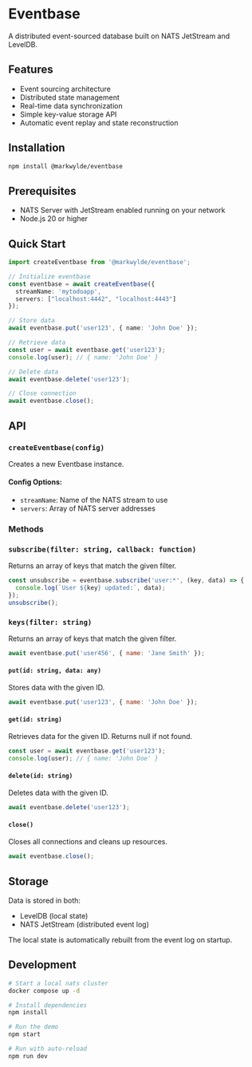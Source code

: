 # Eventbase

A distributed event-sourced database built on NATS JetStream and LevelDB.

## Features
- Event sourcing architecture
- Distributed state management
- Real-time data synchronization
- Simple key-value storage API
- Automatic event replay and state reconstruction

## Installation

```bash
npm install @markwylde/eventbase
```

## Prerequisites

- NATS Server with JetStream enabled running on your network
- Node.js 20 or higher

## Quick Start

```typescript
import createEventbase from '@markwylde/eventbase';

// Initialize eventbase
const eventbase = await createEventbase({
  streamName: 'mytodoapp',
  servers: ["localhost:4442", "localhost:4443"]
});

// Store data
await eventbase.put('user123', { name: 'John Doe' });

// Retrieve data
const user = await eventbase.get('user123');
console.log(user); // { name: 'John Doe' }

// Delete data
await eventbase.delete('user123');

// Close connection
await eventbase.close();
```

## API

### `createEventbase(config)`

Creates a new Eventbase instance.

#### Config Options:
- `streamName`: Name of the NATS stream to use
- `servers`: Array of NATS server addresses

### Methods

### `subscribe(filter: string, callback: function)`
Returns an array of keys that match the given filter.

```js
const unsubscribe = eventbase.subscribe('user:*', (key, data) => {
  console.log(`User ${key} updated:`, data);
});
unsubscribe();
```

### `keys(filter: string)`
Returns an array of keys that match the given filter.

```js
await eventbase.put('user456', { name: 'Jane Smith' });
```

#### `put(id: string, data: any)`
Stores data with the given ID.

```js
await eventbase.put('user123', { name: 'John Doe' });
```

#### `get(id: string)`
Retrieves data for the given ID. Returns null if not found.

```js
const user = await eventbase.get('user123');
console.log(user); // { name: 'John Doe' }
```

#### `delete(id: string)`
Deletes data with the given ID.

```js
await eventbase.delete('user123');
```

#### `close()`
Closes all connections and cleans up resources.

```js
await eventbase.close();
```

## Storage

Data is stored in both:
- LevelDB (local state)
- NATS JetStream (distributed event log)

The local state is automatically rebuilt from the event log on startup.

## Development

```bash
# Start a local nats cluster
docker compose up -d

# Install dependencies
npm install

# Run the demo
npm start

# Run with auto-reload
npm run dev
```
